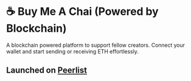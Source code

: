 
# ☕ Buy Me A Chai (Powered by Blockchain)

A blockchain powered platform to support fellow creators. Connect your wallet and start sending or receiving ETH effortlessly.

## Launched on [Peerlist](https://peerlist.io/owais786/project/buy-me-a-chai) 





